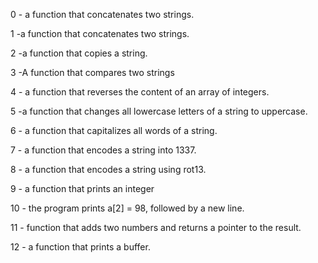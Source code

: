 0 - a function that concatenates two strings.

1 -a function that concatenates two strings.

2 -a function that copies a string.

3 -A function that compares two strings

4 - a function that reverses the content of an array of integers.

5 -a function that changes all lowercase letters of a string to uppercase.

6 - a function that capitalizes all words of a string.

7 - a function that encodes a string into 1337.

8 - a function that encodes a string using rot13.

9 - a function that prints an integer

10 - the program prints a[2] = 98, followed by a new line.

11 - function that adds two numbers and returns a pointer to the result.

12 - a function that prints a buffer.


